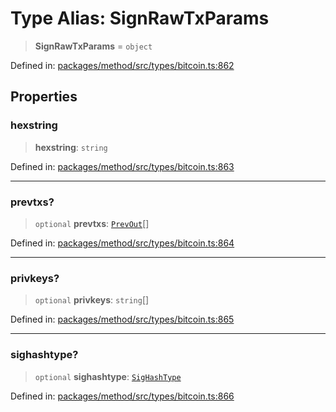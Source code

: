 # Type Alias: SignRawTxParams

> **SignRawTxParams** = `object`

Defined in: [packages/method/src/types/bitcoin.ts:862](https://github.com/dcdpr/did-btcr2-js/blob/4a717493e735221d072999f212891939f4de3f23/packages/method/src/types/bitcoin.ts#L862)

## Properties

### hexstring

> **hexstring**: `string`

Defined in: [packages/method/src/types/bitcoin.ts:863](https://github.com/dcdpr/did-btcr2-js/blob/4a717493e735221d072999f212891939f4de3f23/packages/method/src/types/bitcoin.ts#L863)

***

### prevtxs?

> `optional` **prevtxs**: [`PrevOut`](PrevOut.md)[]

Defined in: [packages/method/src/types/bitcoin.ts:864](https://github.com/dcdpr/did-btcr2-js/blob/4a717493e735221d072999f212891939f4de3f23/packages/method/src/types/bitcoin.ts#L864)

***

### privkeys?

> `optional` **privkeys**: `string`[]

Defined in: [packages/method/src/types/bitcoin.ts:865](https://github.com/dcdpr/did-btcr2-js/blob/4a717493e735221d072999f212891939f4de3f23/packages/method/src/types/bitcoin.ts#L865)

***

### sighashtype?

> `optional` **sighashtype**: [`SigHashType`](SigHashType.md)

Defined in: [packages/method/src/types/bitcoin.ts:866](https://github.com/dcdpr/did-btcr2-js/blob/4a717493e735221d072999f212891939f4de3f23/packages/method/src/types/bitcoin.ts#L866)
